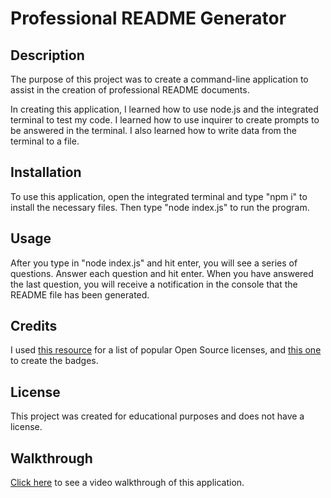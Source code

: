 # Professional README Generator 

## Description 

The purpose of this project was to create a command-line application to assist in the creation of professional README documents. 

In creating this application, I learned how to use node.js and the integrated terminal to test my code. I learned how to use inquirer to create prompts to be answered in the terminal. I also learned how to write data from the terminal to a file. 

## Installation

To use this application, open the integrated terminal and type "npm i" to install the necessary files. Then type "node index.js" to run the program. 

## Usage 
After you type in "node index.js" and hit enter, you will see a series of questions. Answer each question and hit enter. When you have answered the last question, you will receive a notification in the console that the README file has been generated.

## Credits
I used [this resource](https://opensource.org/licenses/?categories=popular-strong-community) for a list of popular Open Source licenses, and [this one](https://shields.io/badges) to create the badges. 


## License

This project was created for educational purposes and does not have a license. 

## Walkthrough 

[Click here](https://drive.google.com/file/d/1ktjc1oWRqto5SIg5-3sHX3E0wuo5dIBr/view?usp=drive_link) to see a video walkthrough of this application. 